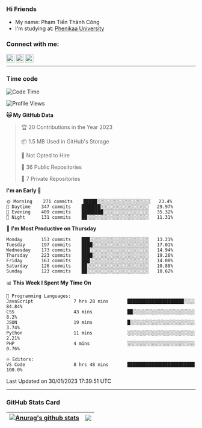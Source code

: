 ### Hi Friends

- My name: Phạm Tiến Thành Công
- I'm studying at: [Phenikaa University]


### Connect with me:
[<img align="left" alt="PhamTienThanhCong | Facebook" width="22px" src="https://upload.wikimedia.org/wikipedia/commons/thumb/1/16/Facebook-icon-1.png/640px-Facebook-icon-1.png" />][facebook]
[<img align="left" alt="PhamTienThanhCong | Zalo" width="22px" src="https://www.anphatpc.com.vn/template/anphat_2020v2/images/icon-zalo.jpg" />][zalo]
[<img align="left" alt="PhamTienThanhCong | LinkedIn" width="22px" src="https://cdn3.iconfinder.com/data/icons/inficons/512/linkedin.png" />][linkedin]

<br />

---

### Time code

<!--START_SECTION:waka-->
![Code Time](http://img.shields.io/badge/Code%20Time-855%20hrs%2058%20mins-blue)

![Profile Views](http://img.shields.io/badge/Profile%20Views-4-blue)

**🐱 My GitHub Data** 

> 🏆 20 Contributions in the Year 2023
 > 
> 📦 1.5 MB Used in GitHub's Storage 
 > 
> 🚫 Not Opted to Hire
 > 
> 📜 36 Public Repositories 
 > 
> 🔑 7 Private Repositories  
 > 
**I'm an Early 🐤** 

```text
🌞 Morning    271 commits    █████░░░░░░░░░░░░░░░░░░░░   23.4% 
🌆 Daytime    347 commits    ███████░░░░░░░░░░░░░░░░░░   29.97% 
🌃 Evening    409 commits    ████████░░░░░░░░░░░░░░░░░   35.32% 
🌙 Night      131 commits    ██░░░░░░░░░░░░░░░░░░░░░░░   11.31%

```
📅 **I'm Most Productive on Thursday** 

```text
Monday       153 commits    ███░░░░░░░░░░░░░░░░░░░░░░   13.21% 
Tuesday      197 commits    ████░░░░░░░░░░░░░░░░░░░░░   17.01% 
Wednesday    173 commits    ███░░░░░░░░░░░░░░░░░░░░░░   14.94% 
Thursday     223 commits    ████░░░░░░░░░░░░░░░░░░░░░   19.26% 
Friday       163 commits    ███░░░░░░░░░░░░░░░░░░░░░░   14.08% 
Saturday     126 commits    ██░░░░░░░░░░░░░░░░░░░░░░░   10.88% 
Sunday       123 commits    ██░░░░░░░░░░░░░░░░░░░░░░░   10.62%

```


📊 **This Week I Spent My Time On** 

```text
💬 Programming Languages: 
JavaScript               7 hrs 28 mins       █████████████████████░░░░   84.84% 
CSS                      43 mins             ██░░░░░░░░░░░░░░░░░░░░░░░   8.2% 
JSON                     19 mins             █░░░░░░░░░░░░░░░░░░░░░░░░   3.74% 
Python                   11 mins             ░░░░░░░░░░░░░░░░░░░░░░░░░   2.21% 
PHP                      4 mins              ░░░░░░░░░░░░░░░░░░░░░░░░░   0.76%

🔥 Editors: 
VS Code                  8 hrs 48 mins       █████████████████████████   100.0%

```


 Last Updated on 30/01/2023 17:39:51 UTC
<!--END_SECTION:waka-->

---

### GitHub Stats Card

| <a href="https://github.com/phamtienthanhcong"><img align="center" src="https://github-readme-stats.vercel.app/api?username=PhamTienThanhCong&show_icons=true&include_all_commits=true&theme=buefy&hide_border=true&theme=ocean_dark" alt="Anurag's github stats" /></a> | <a href="https://github.com/phamtienthanhcong"><img align="center" src="https://github-readme-stats.vercel.app/api/top-langs/?username=PhamTienThanhCong&layout=compact&theme=buefy&hide_border=true&theme=ocean_dark" /></a> |
| ------------- | ------------- |

[Phenikaa University]: https://phenikaa-uni.edu.vn/vi
[facebook]: https://www.facebook.com/phamtienthanhcong
[linkedin]: https://linkedin.com/in/phamtienthanhcong
[zalo]: https://zalo.me/0396396332
[tiktok]: https://www.tiktok.com/@phamtienthanhcong
[web]: https://github.com/PhamTienThanhCong/web_dev
[min project]: https://github.com/PhamTienThanhCong/Project-Of-Web
[c and cpp]: https://github.com/PhamTienThanhCong/Code_C_and_Cpro
[python]: https://github.com/PhamTienThanhCong/Python_beginer
